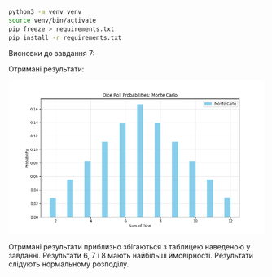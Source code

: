 ```bash
python3 -m venv venv
source venv/bin/activate
pip freeze > requirements.txt
pip install -r requirements.txt
```

Висновки до завдання 7:

Отримані результати:

![monte-carlo-roll-dice.png](monte-carlo-roll-dice.png)

Отримані результати приблизно збігаються з таблицею наведеною у завданні. Результати 6, 7 і 8 мають найбільші ймовірності. Результати слідують нормальному розподілу.
